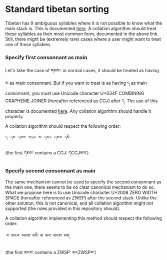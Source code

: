 # Standard tibetan sorting

Tibetan has 9 ambiguous syllables where it is not possible to know what the main stack is. This is documented [here](https://github.com/eroux/tibetan-spellchecker/blob/master/doc/finding-main-stack.md). A collation algorithm should treat these syllables as their most common form, documented in the above link. Still, there might be (extremely rare) cases where a user might want to treat one of these syllables. 

### Specify first consonnant as main

Let's take the case of དམས་: in normal cases, it should be treated as having མ as main consonnant. But if you want to treat is as having ད as main consonnant, you must use Unicode character U+034F COMBINING GRAPHEME JOINER (hereafter referenced as *CGJ*) after ད. The use of this character is documented [here](http://unicode.org/reports/tr10/#Combining_Grapheme_Joiner). Any collation algorithm should handle it properly.

A collation algorithm should respect the following order:

    ད་ དམ་ ད͏མས་ གདའ་ མ་ དམར་ དམས་ དམི་

(the first དམས་ contains a CGJ: དCGJམས་).

### Specify second consonnant as main

The same mechanism cannot be used to specify the second consonnant as the main one, there seems to be no clear canonical mechanism to do so. What we propose here is to use Unicode character U+200B ZERO WIDTH SPACE (hereafter referenced as *ZWSP*) after the second stack. Unlike the other solution, this is not canonical, and all collation algorithm might not supported (the rules provided in this repository should).

A collation algorithm implementing this method should respect the following order:

 ​   ང་ མངར་ མང​ས་ མངི་ མ་ མང་ མངས་ མད་

(the first མངས་ contains a ZWSP: མངZWSPས་)

